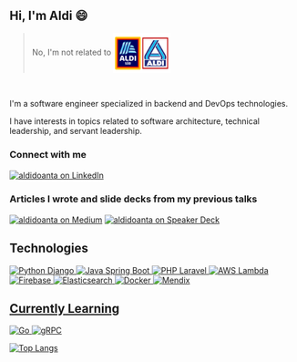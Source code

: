 ## Hi, I'm Aldi 😄
> No, I'm not related to <a href="https://aldi.com/" target="blank"><img align="center" src="https://raw.githubusercontent.com/aldidoanta/aldidoanta/main/aldi-sud-aldi-nord-seeklogo.svg" alt="ALDI Supermarket" height="70" width="100" /></a>
<br />

I'm a software engineer specialized in backend and DevOps technologies.

I have interests in topics related to software architecture, technical leadership, and servant leadership.

### Connect with me
<a href="https://www.linkedin.com/in/aldidoanta/" target="blank"><img align="center" src="https://content.linkedin.com/content/dam/me/business/en-us/amp/brand-site/v2/bg/LI-Bug.svg.original.svg" alt="aldidoanta on LinkedIn" height="42" width="50" /></a>


### Articles I wrote and slide decks from my previous talks
<a href="https://medium.com/@aldidoanta" target="blank"><img align="center" src="https://www.svgrepo.com/show/354057/medium-icon.svg" alt="aldidoanta on Medium" height="75" width="50" /></a>
<a href="https://speakerdeck.com/aldidoanta" target="blank"><img align="center" src="https://www.svgrepo.com/show/354375/speakerdeck.svg" alt="aldidoanta on Speaker Deck" height="50" width="50" /></a>

## Technologies
<a href="https://www.djangoproject.com/" target="_blank" rel="noreferrer"> <img src="https://cdn.worldvectorlogo.com/logos/django.svg" alt="Python Django" width="50" height="50"/>
<a href="https://spring.io/projects/spring-boot" target="_blank" rel="noreferrer"> <img src="https://cdn.worldvectorlogo.com/logos/spring-3.svg" alt="Java Spring Boot" width="50" height="50"/>
<a href="https://laravel.com/" target="_blank" rel="noreferrer"> <img src="https://cdn.worldvectorlogo.com/logos/laravel-2.svg" alt="PHP Laravel" width="50" height="50"/>
<a href="https://aws.amazon.com/lambda/"> <img src="https://cdn.worldvectorlogo.com/logos/aws-lambda-1.svg" alt="AWS Lambda" width="50" height="50"/>
<a href="https://firebase.google.com/"> <img src="https://cdn.worldvectorlogo.com/logos/firebase-1.svg" alt="Firebase" width="50" height="50"/>
<a href="https://www.elastic.co/elasticsearch"> <img src="https://seeklogo.com/images/E/elasticsearch-logo-C75C4578EC-seeklogo.com.png" alt="Elasticsearch" width="50" height="50"/>
<a href="https://www.docker.com/"> <img src="https://cdn.worldvectorlogo.com/logos/docker-4.svg" alt="Docker" width="50" height="50"/>
<a href="https://www.mendix.com/"> <img src="https://seeklogo.com/images/M/mendix-logo-AE50EAD66F-seeklogo.com.png" alt="Mendix" height="50"/>

## Currently Learning
<a href="https://go.dev/"> <img src="https://go.dev/blog/go-brand/Go-Logo/SVG/Go-Logo_Blue.svg" alt="Go" height="70"/>
<a href="https://grpc.io/"> <img src="https://seeklogo.com/images/G/grpc-logo-561C1563B1-seeklogo.com.png" alt="gRPC" height="50"/>

![Top Langs](https://github-readme-stats.vercel.app/api/top-langs/?username=aldidoanta&layout=compact&hide=javascript,html,css,scss&langs_count=8&custom_title=Languages%2C%20Excluding%20HTML%2FCSS)
